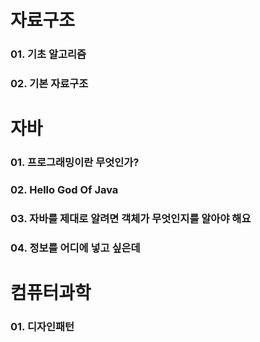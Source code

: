 # 자료구조 
### 01. 기초 알고리즘
### 02. 기본 자료구조

# 자바
### 01. 프로그래밍이란 무엇인가?
### 02. Hello God Of Java
### 03. 자바를 제대로 알려면 객체가 무엇인지를 알아야 해요
### 04. 정보를 어디에 넣고 싶은데

# 컴퓨터과학
### 01. 디자인패턴